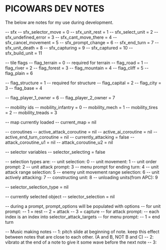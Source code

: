 PICOWARS DEV NOTES
==================

The below are notes for my use during development. 

-- sfx
-- sfx_selector_move = 0
-- sfx_unit_rest = 1
-- sfx_select_unit = 2
-- sfx_undefined_error = 3
-- sfx_cant_move_there = 4
-- sfx_cancel_movement = 5
-- sfx_prompt_change = 6
-- sfx_end_turn = 7
-- sfx_unit_death = 8
-- sfx_capturing = 9
-- sfx_captured = 10
-- sfx_build_unit = 11

-- tile flags
-- flag_terrain = 0  -- required for terrain
-- flag_road = 1
-- flag_river = 2
-- flag_forest = 3
-- flag_mountain = 4
-- flag_cliff = 5
-- flag_plain = 6

-- flag_structure = 1  -- required for structure
-- flag_capital = 2
-- flag_city = 3
-- flag_base = 4

-- flag_player_1_owner = 6
-- flag_player_2_owner = 7

-- mobility ids
-- mobility_infantry = 0
-- mobility_mech = 1
-- mobility_tires = 2
-- mobility_treads = 3

-- map currently loaded
-- current_map = nil

-- coroutines
-- active_attack_coroutine = nil
-- active_ai_coroutine = nil
-- active_end_turn_coroutine = nil
-- currently_attacking = false
-- attack_coroutine_u1 = nil
-- attack_coroutine_u2 = nil




-- selector variables
  -- selector_selecting = false

  -- selection types are:
  -- unit selection: 0
  -- unit movement: 1
  -- unit order prompt: 2
  -- unit attack prompt: 3
  -- menu prompt for ending turn: 4
  -- unit attack range selection: 5
  -- enemy unit movement range selection: 6
  -- unit actively attacking: 7
  -- constructing unit: 8
  -- unloading units(from APC): 9

  -- selector_selection_type = nil

  -- currently selected object
  -- selector_selection = nil


  -- during a prompt, prompt_options will be populated with options
  -- for unit prompt:
  -- 1 = rest
  -- 2 = attack
  -- 3 = capture
  -- for attack prompt:
  --   each index is an index into selector_attack_targets
  -- for menu prompt:
  -- 1 = end turn


-- Music making notes
  -- 1: pitch slide at beginning of note. keep this effect between notes that are close to each other. (A and B, NOT B and C)
  -- 2: vibrato at the end of a note to give it some wave before the next note
  -- 3: